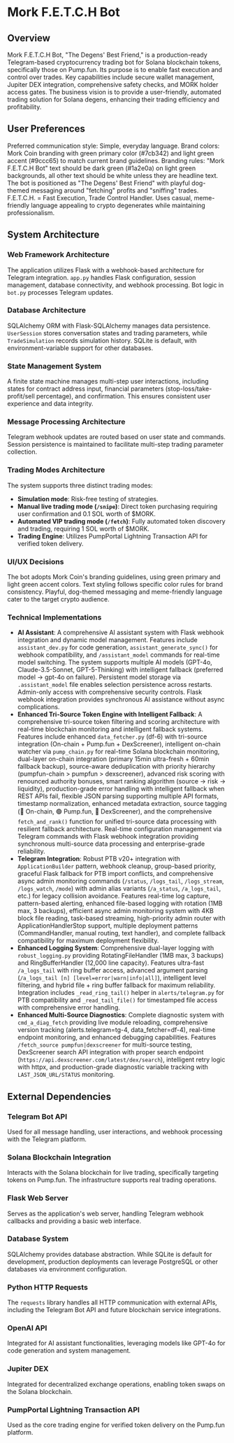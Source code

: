 # Mork F.E.T.C.H Bot

## Overview

Mork F.E.T.C.H Bot, "The Degens' Best Friend," is a production-ready Telegram-based cryptocurrency trading bot for Solana blockchain tokens, specifically those on Pump.fun. Its purpose is to enable fast execution and control over trades. Key capabilities include secure wallet management, Jupiter DEX integration, comprehensive safety checks, and MORK holder access gates. The business vision is to provide a user-friendly, automated trading solution for Solana degens, enhancing their trading efficiency and profitability.

## User Preferences

Preferred communication style: Simple, everyday language.
Brand colors: Mork Coin branding with green primary color (#7cb342) and light green accent (#9ccc65) to match current brand guidelines.
Branding rules: "Mork F.E.T.C.H Bot" text should be dark green (#1a2e0a) on light green backgrounds, all other text should be white unless they are headline text. The bot is positioned as "The Degens' Best Friend" with playful dog-themed messaging around "fetching" profits and "sniffing" trades. F.E.T.C.H. = Fast Execution, Trade Control Handler. Uses casual, meme-friendly language appealing to crypto degenerates while maintaining professionalism.

## System Architecture

### Web Framework Architecture
The application utilizes Flask with a webhook-based architecture for Telegram integration. `app.py` handles Flask configuration, session management, database connectivity, and webhook processing. Bot logic in `bot.py` processes Telegram updates.

### Database Architecture
SQLAlchemy ORM with Flask-SQLAlchemy manages data persistence. `UserSession` stores conversation states and trading parameters, while `TradeSimulation` records simulation history. SQLite is default, with environment-variable support for other databases.

### State Management System
A finite state machine manages multi-step user interactions, including states for contract address input, financial parameters (stop-loss/take-profit/sell percentage), and confirmation. This ensures consistent user experience and data integrity.

### Message Processing Architecture
Telegram webhook updates are routed based on user state and commands. Session persistence is maintained to facilitate multi-step trading parameter collection.

### Trading Modes Architecture
The system supports three distinct trading modes:
- **Simulation mode**: Risk-free testing of strategies.
- **Manual live trading mode (`/snipe`)**: Direct token purchasing requiring user confirmation and 0.1 SOL worth of $MORK.
- **Automated VIP trading mode (`/fetch`)**: Fully automated token discovery and trading, requiring 1 SOL worth of $MORK.
- **Trading Engine**: Utilizes PumpPortal Lightning Transaction API for verified token delivery.

### UI/UX Decisions
The bot adopts Mork Coin's branding guidelines, using green primary and light green accent colors. Text styling follows specific color rules for brand consistency. Playful, dog-themed messaging and meme-friendly language cater to the target crypto audience.

### Technical Implementations
- **AI Assistant**: A comprehensive AI assistant system with Flask webhook integration and dynamic model management. Features include `assistant_dev.py` for code generation, `assistant_generate_sync()` for webhook compatibility, and `/assistant_model` commands for real-time model switching. The system supports multiple AI models (GPT-4o, Claude-3.5-Sonnet, GPT-5-Thinking) with intelligent fallback (preferred model → gpt-4o on failure). Persistent model storage via `.assistant_model` file enables selection persistence across restarts. Admin-only access with comprehensive security controls. Flask webhook integration provides synchronous AI assistance without async complications.
- **Enhanced Tri-Source Token Engine with Intelligent Fallback**: A comprehensive tri-source token filtering and scoring architecture with real-time blockchain monitoring and intelligent fallback systems. Features include enhanced `data_fetcher.py` (df-6) with tri-source integration (On-chain + Pump.fun + DexScreener), intelligent on-chain watcher via `pump_chain.py` for real-time Solana blockchain monitoring, dual-layer on-chain integration (primary 15min ultra-fresh + 60min fallback backup), source-aware deduplication with priority hierarchy (pumpfun-chain > pumpfun > dexscreener), advanced risk scoring with renounced authority bonuses, smart ranking algorithm (source → risk → liquidity), production-grade error handling with intelligent fallback when REST APIs fail, flexible JSON parsing supporting multiple API formats, timestamp normalization, enhanced metadata extraction, source tagging (🔗 On-chain, 🟢 Pump.fun, 🔵 DexScreener), and the comprehensive `fetch_and_rank()` function for unified tri-source data processing with resilient fallback architecture. Real-time configuration management via Telegram commands with Flask webhook integration providing synchronous multi-source data processing and enterprise-grade reliability.
- **Telegram Integration**: Robust PTB v20+ integration with `ApplicationBuilder` pattern, webhook cleanup, group-based priority, graceful Flask fallback for PTB import conflicts, and comprehensive async admin monitoring commands (`/status`, `/logs_tail`, `/logs_stream`, `/logs_watch`, `/mode`) with admin alias variants (`/a_status`, `/a_logs_tail`, etc.) for legacy collision avoidance. Features real-time log capture, pattern-based alerting, enhanced file-based logging with rotation (1MB max, 3 backups), efficient async admin monitoring system with 4KB block file reading, task-based streaming, high-priority admin router with ApplicationHandlerStop support, multiple deployment patterns (CommandHandler, manual routing, text handler), and complete fallback compatibility for maximum deployment flexibility.
- **Enhanced Logging System**: Comprehensive dual-layer logging with `robust_logging.py` providing RotatingFileHandler (1MB max, 3 backups) and RingBufferHandler (12,000 line capacity). Features ultra-fast `/a_logs_tail` with ring buffer access, advanced argument parsing (`/a_logs_tail [n] [level=error|warn|info|all]`), intelligent level filtering, and hybrid file + ring buffer fallback for maximum reliability. Integration includes `_read_ring_tail()` helper in `alerts/telegram.py` for PTB compatibility and `_read_tail_file()` for timestamped file access with comprehensive error handling.
- **Enhanced Multi-Source Diagnostics**: Complete diagnostic system with `cmd_a_diag_fetch` providing live module reloading, comprehensive version tracking (alerts.telegram=tg-4, data_fetcher=df-4), real-time endpoint monitoring, and enhanced debugging capabilities. Features `/fetch_source pumpfun|dexscreener` for multi-source testing, DexScreener search API integration with proper search endpoint (`https://api.dexscreener.com/latest/dex/search`), intelligent retry logic with httpx, and production-grade diagnostic variable tracking with `LAST_JSON_URL/STATUS` monitoring.

## External Dependencies

### Telegram Bot API
Used for all message handling, user interactions, and webhook processing with the Telegram platform.

### Solana Blockchain Integration
Interacts with the Solana blockchain for live trading, specifically targeting tokens on Pump.fun. The infrastructure supports real trading operations.

### Flask Web Server
Serves as the application's web server, handling Telegram webhook callbacks and providing a basic web interface.

### Database System
SQLAlchemy provides database abstraction. While SQLite is default for development, production deployments can leverage PostgreSQL or other databases via environment configuration.

### Python HTTP Requests
The `requests` library handles all HTTP communication with external APIs, including the Telegram Bot API and future blockchain service integrations.

### OpenAI API
Integrated for AI assistant functionalities, leveraging models like GPT-4o for code generation and system management.

### Jupiter DEX
Integrated for decentralized exchange operations, enabling token swaps on the Solana blockchain.

### PumpPortal Lightning Transaction API
Used as the core trading engine for verified token delivery on the Pump.fun platform.